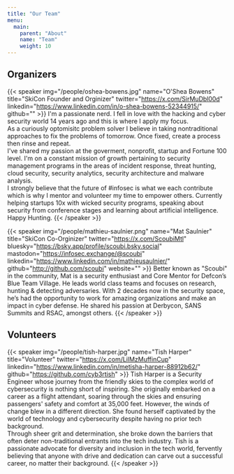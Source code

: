 ```yaml
---
title: "Our Team"
menu: 
  main:
    parent: "About"
    name: "Team"
    weight: 10
---
```


## Organizers

{{< speaker img="/people/oshea-bowens.jpg" name="O'Shea Bowens" title="SkiCon Founder and Orginizer" twitter="https://x.com/SirMuDbl00d" linkedin="https://www.linkedin.com/in/o-shea-bowens-52344915/" github="" >}}
I'm a passionate nerd. I fell in love with the hacking and cyber security world 14 years ago and this is where I apply my focus.  
As a curiously optomisitc problem solver I believe in taking nontraditional approaches to fix the problems of tomorrow. Once fixed, create a process then rinse and repeat.  
I've shared my passion at the goverment, nonprofit, startup and Fortune 100 level. I'm on a constant mission of growth pertaining to security management programs in the areas of incident response, threat hunting, cloud security, security analytics, security architecture and malware analysis.  
I strongly believe that the future of #infosec is what we each contribute which is why I mentor and volunteer my time to empower others. Currently helping startups 10x with wicked security programs, speaking about security from conference stages and learning about artificial intelligence. Happy Hunting.
{{< /speaker >}}

{{< speaker img="/people/mathieu-saulnier.png" name="Mat Saulnier" title="SkiCon Co-Orginizer" twitter="https://x.com/ScoubiMtl" bluesky="https://bsky.app/profile/scoubi.bsky.social" mastodon="https://infosec.exchange/@scoubi"  linkedin="https://www.linkedin.com/in/mathieusaulnier/" github="http://github.com/scoubi" website="" >}}
Better known as "Scoubi" in the community, Mat is a security enthusiast and Core Mentor for Defcon’s Blue Team Village. He leads world class teams and focuses on research, hunting & detecting adversaries. With 2 decades now in the security space, he’s had the opportunity to work for amazing organizations and make an impact in cyber defense. He shared his passion at Derbycon, SANS Summits and RSAC, amongst others.
{{< /speaker >}}

## Volunteers

{{< speaker img="/people/tish-harper.jpg" name="Tish Harper" title="Volunteer" twitter="https://x.com/LilMzMuffinCup" linkedin="https://www.linkedin.com/in/metisha-harper-88912b62/" github="https://github.com/cyb3rtish" >}} 
Tish Harper is a Security Engineer whose journey from the friendly skies to the complex world of cybersecurity is nothing short of inspiring. She originally embarked on a career as a flight attendant, soaring through the skies and ensuring passengers' safety and comfort at 35,000 feet. However, the winds of change blew in a different direction. She found herself captivated by the world of technology and cybersecurity despite having no prior tech background.  
Through sheer grit and determination, she broke down the barriers that often deter non-traditional entrants into the tech industry. Tish is a passionate advocate for diversity and inclusion in the tech world, fervently believing that anyone with drive and dedication can carve out a successful career, no matter their background.
{{< /speaker >}}


